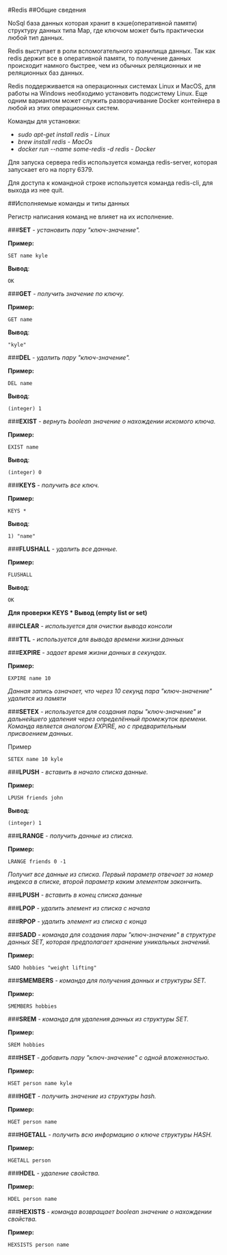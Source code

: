 #Redis
##Общие сведения

NoSql база данных которая хранит в кэше(оперативной памяти) структуру данных типа Map, где ключом может быть практически любой тип данных.

Redis выступает в роли вспомогательного хранилища данных. Так как redis держит все в оперативной памяти, то получение данных происходит намного быстрее, чем из обычных реляционных и не реляционных баз данных.

Redis поддерживается на операционных системах Linux и MacOS, для работы на Windows необходимо установить подсистему Linux. Еще одним вариантом может служить разворачивание Docker контейнера в любой из этих операционных систем.

Команды для установки:
* _sudo apt-get install redis - Linux_ 
* _brew install redis - MacOs_ 
* _docker run --name some-redis -d redis - Docker_

Для запуска сервера redis используется команда redis-server, которая запускает его на порту 6379.

Для доступа к командной строке используется команда redis-cli, для выхода из нее quit.

##Исполняемые команды и типы данных

Регистр написания команд не влияет на их исполнение.

###**SET** _- установить пару "ключ-значение"._

**Пример:**

    SET name kyle
**Вывод**:

    OK

###**GET** _- получить значение по ключу._ 

**Пример:**

    GET name 
**Вывод**:

    "kyle"

###**DEL** _- удалить пару "ключ-значение"._ 

**Пример:**

    DEL name 

**Вывод**:

    (integer) 1

###**EXIST** _- вернуть boolean значение о нахождении искомого ключа._ 

**Пример:**

    EXIST name 
**Вывод**: 

    (integer) 0

###**KEYS** _- получить все ключ._ 

**Пример:**

    KEYS * 

**Вывод**: 

    1) "name"

###**FLUSHALL** _- удалить все данные._ 

**Пример:**

    FLUSHALL 

**Вывод**: 

    OK 

**Для проверки KEYS * Вывод (empty list or set)**

###**CLEAR** _- используется для очистки вывода консоли_

###**TTL** _- используется для вывода времени жизни данных_

###**EXPIRE** _- задает время жизни данных в секундах._ 

**Пример:**

    EXPIRE name 10 

_Данная запись означает, что через 10 секунд пара "ключ-значение" удалится из памяти_

###**SETEX** _- используется для создания пары "ключ-значение" и дальнейшего удаления через определённый промежуток времени. Команда является аналогом EXPIRE, но с предварительным присвоением данных._ 

Пример 

    SETEX name 10 kyle

###**LPUSH** _- вставить в начало списка данные._ 

**Пример:** 

    LPUSH friends john 

**Вывод**: 

    (integer) 1

###**LRANGE** _- получить данные из списка._ 

**Пример:**

    LRANGE friends 0 -1  

_Получит все данные из списка. Первый параметр отвечает за номер индекса в списке, второй параметр каким элементом закончить._

###**LPUSH** _- вставить в конец списка данные_

###**LPOP** _- удалить элемент из списка с начала_

###**RPOP** _- удалить элемент из списка с конца_

###**SADD** _- команда для создания пары "ключ-значение" в структуре данных SET, которая предполагает хранение уникальных значений._ 

**Пример:**

    SADD hobbies "weight lifting"

###**SMEMBERS** _- команда для получения данных и структуры SET._ 

**Пример:**

    SMEMBERS hobbies

###**SREM** _- команда для удаления данных из структуры SET._ 

**Пример:**

    SREM hobbies

###**HSET** _- добавить пару "ключ-значение" с одной вложенностью._

**Пример:**

    HSET person name kyle

###**HGET** _- получить значение из структуры hash._ 

**Пример:**

    HGET person name

###**HGETALL** _- получить всю информацию о ключе структуры HASH._ 

**Пример:**

    HGETALL person

###**HDEL** _- удаление свойства._ 

**Пример:**

    HDEL person name

###**HEXISTS** _- команда возвращает boolean значение о нахождении свойства._ 

**Пример:** 

    HEXSISTS person name


